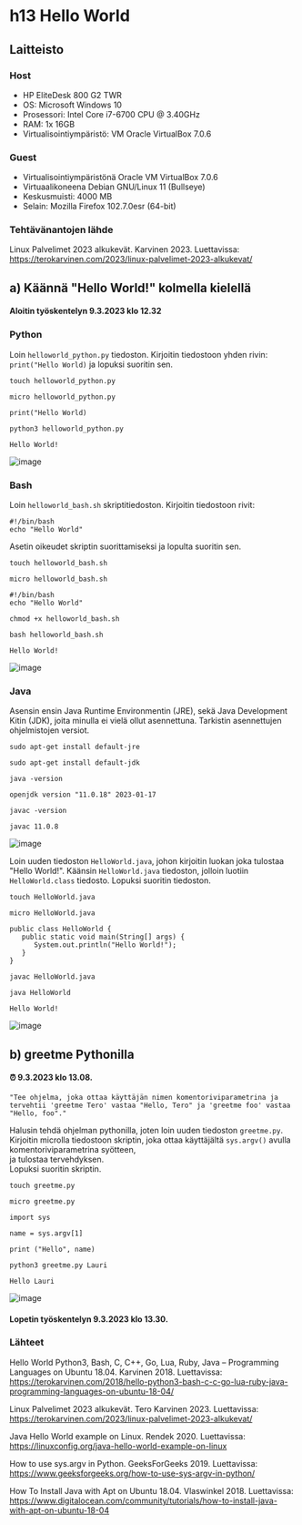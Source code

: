 # h13 Hello World

## Laitteisto  

### Host  

* HP EliteDesk 800 G2 TWR  
* OS: Microsoft Windows 10   
* Prosessori: Intel Core i7-6700 CPU @ 3.40GHz  
* RAM: 1x 16GB  
* Virtualisointiympäristö: VM Oracle VirtualBox 7.0.6  

### Guest
* Virtualisointiympäristönä Oracle VM VirtualBox 7.0.6  
* Virtuaalikoneena Debian GNU/Linux 11 (Bullseye)  
* Keskusmuisti: 4000 MB   
* Selain: Mozilla Firefox 102.7.0esr (64-bit)  

### Tehtävänantojen lähde  

Linux Palvelimet 2023 alkukevät. Karvinen 2023. Luettavissa: https://terokarvinen.com/2023/linux-palvelimet-2023-alkukevat/  

## a) Käännä "Hello World!" kolmella kielellä  

#### Aloitin työskentelyn 9.3.2023 klo 12.32  

### Python  

Loin ```helloworld_python.py``` tiedoston. Kirjoitin tiedostoon yhden rivin: ```print("Hello World)``` ja lopuksi suoritin sen.  
  
```touch helloworld_python.py```  
  
```micro helloworld_python.py```  
  
```print("Hello World)```  
  
```python3 helloworld_python.py```  
  
```Hello World!```  
  
  
![image](https://user-images.githubusercontent.com/90974678/223998820-fedc0693-67bf-45ff-b0ab-fd31a98a7156.png)
  
### Bash  

Loin ```helloworld_bash.sh``` skriptitiedoston. Kirjoitin tiedostoon rivit:  
```
#!/bin/bash
echo "Hello World"
```  
Asetin oikeudet skriptin suorittamiseksi ja lopulta suoritin sen.  

```touch helloworld_bash.sh```  
  
```micro helloworld_bash.sh```  
  
```
#!/bin/bash
echo "Hello World"
```  
  
```chmod +x helloworld_bash.sh```  
  
```bash helloworld_bash.sh```  
  
```Hello World!```  

![image](https://user-images.githubusercontent.com/90974678/224000510-04ac126d-64a9-4ce7-8865-931dde1a1891.png)  

### Java  

Asensin ensin Java Runtime Environmentin (JRE), sekä Java Development Kitin (JDK), joita minulla ei vielä ollut asennettuna. Tarkistin asennettujen ohjelmistojen versiot.  
  
```sudo apt-get install default-jre```  
  
```sudo apt-get install default-jdk```  
  
```java -version```  
  
```openjdk version "11.0.18" 2023-01-17```  
  
```javac -version```  
  
```javac 11.0.8```  

![image](https://user-images.githubusercontent.com/90974678/224003739-ca87f2e1-262d-4610-846a-446d15bc5ca1.png)

Loin uuden tiedoston ```HelloWorld.java```, johon kirjoitin luokan joka tulostaa "Hello World!". Käänsin ```HelloWorld.java``` tiedoston, jolloin luotiin ```HelloWorld.class``` tiedosto. 
Lopuksi suoritin tiedoston.  

```touch HelloWorld.java```  
  
```micro HelloWorld.java```  
  
```
public class HelloWorld {
   public static void main(String[] args) {
      System.out.println("Hello World!");
   }
}
```  
  
```javac HelloWorld.java```  
  
```java HelloWorld```  
  
```Hello World!```  
  


![image](https://user-images.githubusercontent.com/90974678/224004684-147ef163-1995-46f5-9193-014ca3f8be4a.png)  

## b) greetme Pythonilla  

#### ⏰ 9.3.2023 klo 13.08.  
  
```"Tee ohjelma, joka ottaa käyttäjän nimen komentoriviparametrina ja tervehtii 'greetme Tero' vastaa "Hello, Tero" ja 'greetme foo' vastaa "Hello, foo"."```  

Halusin tehdä ohjelman pythonilla, joten loin uuden tiedoston ```greetme.py```. Kirjoitin microlla tiedostoon skriptin, joka ottaa käyttäjältä ```sys.argv()``` avulla komentoriviparametrina syötteen,  
ja tulostaa tervehdyksen.  
Lopuksi suoritin skriptin.  

```touch greetme.py```  
  
```micro greetme.py```  
  
```
import sys

name = sys.argv[1]

print ("Hello", name)
```  
  
```python3 greetme.py Lauri```  
  
```Hello Lauri```  
  

![image](https://user-images.githubusercontent.com/90974678/224009840-307c13db-1707-4756-874b-ceab1eb21abd.png)  

  
#### Lopetin työskentelyn 9.3.2023 klo 13.30.

### Lähteet

Hello World Python3, Bash, C, C++, Go, Lua, Ruby, Java – Programming Languages on Ubuntu 18.04. Karvinen 2018. Luettavissa: https://terokarvinen.com/2018/hello-python3-bash-c-c-go-lua-ruby-java-programming-languages-on-ubuntu-18-04/

Linux Palvelimet 2023 alkukevät. Tero Karvinen 2023. Luettavissa: https://terokarvinen.com/2023/linux-palvelimet-2023-alkukevat/  

Java Hello World example on Linux. Rendek 2020. Luettavissa: https://linuxconfig.org/java-hello-world-example-on-linux

How to use sys.argv in Python. GeeksForGeeks 2019. Luettavissa: https://www.geeksforgeeks.org/how-to-use-sys-argv-in-python/  
  
How To Install Java with Apt on Ubuntu 18.04. Vlaswinkel 2018. Luettavissa: https://www.digitalocean.com/community/tutorials/how-to-install-java-with-apt-on-ubuntu-18-04  





